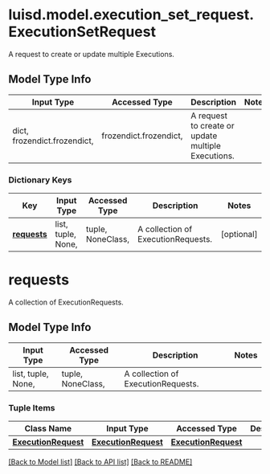 # luisd.model.execution_set_request.ExecutionSetRequest

A request to create or update multiple Executions.

## Model Type Info
Input Type | Accessed Type | Description | Notes
------------ | ------------- | ------------- | -------------
dict, frozendict.frozendict,  | frozendict.frozendict,  | A request to create or update multiple Executions. | 

### Dictionary Keys
Key | Input Type | Accessed Type | Description | Notes
------------ | ------------- | ------------- | ------------- | -------------
**[requests](#requests)** | list, tuple, None,  | tuple, NoneClass,  | A collection of ExecutionRequests. | [optional] 

# requests

A collection of ExecutionRequests.

## Model Type Info
Input Type | Accessed Type | Description | Notes
------------ | ------------- | ------------- | -------------
list, tuple, None,  | tuple, NoneClass,  | A collection of ExecutionRequests. | 

### Tuple Items
Class Name | Input Type | Accessed Type | Description | Notes
------------- | ------------- | ------------- | ------------- | -------------
[**ExecutionRequest**](ExecutionRequest.md) | [**ExecutionRequest**](ExecutionRequest.md) | [**ExecutionRequest**](ExecutionRequest.md) |  | 

[[Back to Model list]](../../README.md#documentation-for-models) [[Back to API list]](../../README.md#documentation-for-api-endpoints) [[Back to README]](../../README.md)

